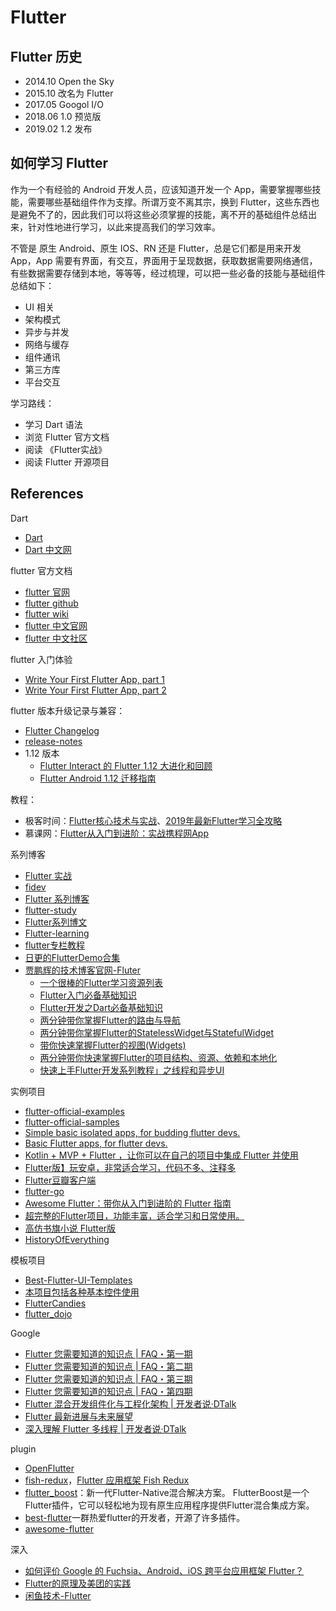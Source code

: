 # Flutter

## Flutter 历史

- 2014.10 Open the Sky
- 2015.10 改名为 Flutter
- 2017.05 Googol I/O
- 2018.06 1.0 预览版
- 2019.02 1.2 发布

## 如何学习 Flutter

作为一个有经验的 Android 开发人员，应该知道开发一个 App，需要掌握哪些技能，需要哪些基础组件作为支撑。所谓万变不离其宗，换到 Flutter，这些东西也是避免不了的，因此我们可以将这些必须掌握的技能，离不开的基础组件总结出来，针对性地进行学习，以此来提高我们的学习效率。

不管是 原生 Android、原生 IOS、RN 还是 Flutter，总是它们都是用来开发 App，App 需要有界面，有交互，界面用于呈现数据，获取数据需要网络通信，有些数据需要存储到本地，等等等，经过梳理，可以把一些必备的技能与基础组件总结如下：

- UI 相关
- 架构模式
- 异步与并发
- 网络与缓存
- 组件通讯
- 第三方库
- 平台交互

学习路线：

- 学习 Dart 语法
- 浏览 Flutter 官方文档
- 阅读 《Flutter实战》
- 阅读 Flutter 开源项目

## References

Dart

- [Dart](https://www.dartlang.org/)
- [Dart 中文网](https://www.dartcn.com/)

flutter 官方文档

- [flutter 官网](https://flutter.dev/)
- [flutter github](https://github.com/flutter/flutter)
- [flutter wiki](https://github.com/flutter/flutter/wiki)
- [flutter 中文官网](https://flutterchina.club/)
- [flutter 中文社区](https://flutter-io.cn/)

flutter 入门体验

- [Write Your First Flutter App, part 1](https://codelabs.developers.google.com/codelabs/first-flutter-app-pt1/#0)
- [Write Your First Flutter App, part 2](https://codelabs.developers.google.com/codelabs/first-flutter-app-pt2/#1)

flutter 版本升级记录与兼容：

- [Flutter Changelog](https://github.com/flutter/flutter/wiki/Changelog)
- [release-notes](https://flutter.dev/docs/development/tools/sdk/release-notes)
- 1.12 版本
  - [Flutter Interact 的 Flutter 1.12 大进化和回顾](https://juejin.im/post/5df2366b6fb9a016510da009)
  - [Flutter Android 1.12 迁移指南](https://juejin.im/post/5def89b96fb9a016230abf7c#heading-0)

教程：

- 极客时间：[Flutter核心技术与实战](https://time.geekbang.org/column/intro/200)、[2019年最新Flutter学习全攻略](https://time.geekbang.org/column/article/106380)
- 慕课网：[Flutter从入门到进阶：实战携程网App](https://coding.imooc.com/class/chapter/321.html)

系列博客

- [Flutter 实战](https://book.flutterchina.club/)
- [fidev](https://fidev.io/)
- [Flutter 系列博客](https://juejin.im/user/5b5d45f4e51d453526175c06/posts)
- [flutter-study](https://github.com/yang7229693/flutter-study)
- [Flutter系列博文](https://www.jianshu.com/p/399c01657920)
- [Flutter-learning](https://github.com/AweiLoveAndroid/Flutter-learning)
- [flutter专栏教程](http://blog.csdn.net/column/details/13593.html)
- [日更的FlutterDemo合集](https://github.com/OpenFlutter/Flutter-Notebook)
- [贾鹏辉的技术博客官网-Fluter](http://www.devio.org/tags/#Flutter)
  - [一个很棒的Flutter学习资源列表](http://www.devio.org/2018/09/09/awesome-flutter/)
  - [Flutter入门必备基础知识](http://www.imooc.com/article/282911)
  - [Flutter开发之Dart必备基础知识](https://www.imooc.com/article/282910)
  - [两分钟带你掌握Flutter的路由与导航](http://www.devio.org/2019/03/31/flutter-router-navigator/)
  - [两分钟带你掌握Flutter的StatelessWidget与StatefulWidget](http://www.devio.org/2019/03/23/flutter-statelesswidget-statefulwidget/)
  - [带你快速掌握Flutter的视图(Widgets)](http://www.devio.org/2019/03/16/flutter-views/)
  - [两分钟带你快速掌握Flutter的项目结构、资源、依赖和本地化](http://www.devio.org/2019/04/02/flutter-project-structure-resources-dependencies-and-localization/)
  - [快速上手Flutter开发系列教程」之线程和异步UI](http://www.devio.org/2019/03/16/thread-and-asynchronous-ui/)

实例项目

- [flutter-official-examples](https://github.com/flutter/flutter/blob/master/examples/README.md)
- [flutter-official-samples](https://github.com/flutter/samples)
- [Simple basic isolated apps, for budding flutter devs.](https://github.com/nisrulz/flutter-examples)
- [Basic Flutter apps, for flutter devs.](https://github.com/iampawan/FlutterExampleApps)
- [Kotlin + MVP + Flutter ，让你可以在自己的项目中集成 Flutter 并使用](https://juejin.im/post/5b7cf52e51882542c963f0f1)
- [Flutter版】玩安卓，非常适合学习，代码不多、注释多](https://github.com/yechaoa/wanandroid_flutter)
- [Flutter豆瓣客户端](https://github.com/kaina404/FlutterDouBan)
- [flutter-go](https://github.com/alibaba/flutter-go)
- [Awesome Flutter：带你从入门到进阶的 Flutter 指南](https://juejin.im/post/5b2869e66fb9a00e5f3e861f)
- [超完整的Flutter项目，功能丰富，适合学习和日常使用。](https://github.com/CarGuo/GSYGithubAppFlutter)
- [高仿书旗小说 Flutter版](https://github.com/huanxsd/flutter_shuqi)
- [HistoryOfEverything](https://github.com/2d-inc/HistoryOfEverything)

模板项目

- [Best-Flutter-UI-Templates](https://github.com/mitesh77/Best-Flutter-UI-Templates)
- [本项目包括各种基本控件使用](https://github.com/shichunlei/flutter_app)
- [FlutterCandies](https://github.com/fluttercandies)
- [flutter_dojo](https://github.com/xuyisheng/flutter_dojo)

Google

- [Flutter 您需要知道的知识点 | FAQ・第一期](https://mp.weixin.qq.com/s?__biz=MzAwODY4OTk2Mg==&mid=2652048481&idx=1&sn=3775bb6e61b9b4d7d7c5a48871a13807&chksm=808cac24b7fb2532858b94dc45f1ec4f8ec83f28f186e0cbc53a40034b3398feddea553e3054&scene=21#wechat_redirect)
- [Flutter 您需要知道的知识点 | FAQ・第二期](https://mp.weixin.qq.com/s?__biz=MzAwODY4OTk2Mg==&mid=2652048715&idx=1&sn=c8346d2603f311301d719d5374cc77ea&chksm=808cad0eb7fb241864557d2bc08cacc2efeb76a27d3a6b849d2df44ccbddfa13c3e1b1db0f85&scene=21#wechat_redirect)
- [Flutter 您需要知道的知识点 | FAQ・第三期](https://mp.weixin.qq.com/s/qXNbT-pJ4wnKANhUsyn2xw)
- [Flutter 您需要知道的知识点 | FAQ・第四期](https://mp.weixin.qq.com/s/iWQwjC8mEWSX9TNz_hn6rw)
- [Flutter 混合开发组件化与工程化架构 | 开发者说·DTalk](https://mp.weixin.qq.com/s/NK0RMuXM2_AJmAbnnvv9SA)
- [Flutter 最新进展与未来展望](https://mp.weixin.qq.com/s/dC2C1jpDrQSsip6wjiejBw)
- [深入理解 Flutter 多线程 | 开发者说·DTalk](https://mp.weixin.qq.com/s/1hsOv4vXOvt8c5l_4ZhOTQ)

plugin

- [OpenFlutter](https://github.com/OpenFlutter)
- [fish-redux](https://github.com/alibaba/fish-redux)，[Flutter 应用框架 Fish Redux](https://mp.weixin.qq.com/s/JiCsU6qoIFJPct0FyYn8eA)
- [flutter_boost](https://github.com/alibaba/flutter_boost)：新一代Flutter-Native混合解决方案。 FlutterBoost是一个Flutter插件，它可以轻松地为现有原生应用程序提供Flutter混合集成方案。
- [best-flutter](https://github.com/best-flutter)一群热爱flutter的开发者，开源了许多插件。
- [awesome-flutter](https://github.com/Solido/awesome-flutter)

深入

- [如何评价 Google 的 Fuchsia、Android、iOS 跨平台应用框架 Flutter？](https://www.zhihu.com/question/50156415)
- [Flutter的原理及美团的实践](https://mp.weixin.qq.com/s?__biz=MjM5NjQ5MTI5OA==&mid=2651748565&idx=1&sn=f92ce52627b680529c3c31e393779168&chksm=bd12a1988a65288eec838dbe64a31990f64baff2093f85ba8c75f581fcd5883947867d7a20a0&mpshare=1&scene=1&srcid=08095QIv3usd64vN4liBBi1c#rd)
- [闲鱼技术-Flutter](https://juejin.im/user/5ac2db47f265da2393774122/posts)
